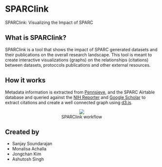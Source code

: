 # SPARClink
SPARClink: Visualizing the Impact of SPARC

## What is SPARClink?
SPARClink is a tool that shows the impact of SPARC generated datasets and their publications on the overall research landscape. This tool is meant to create interactive visualizations (graphs) on the relationships (citations) between datasets, protoccols publications and other external resources. 

## How it works
Metadata information is extracted from [Pennsieve](https://app.pennsieve.io/), and the SPARC Airtable database and queried against the [NIH Reporter](https://api.reporter.nih.gov/) and [Google Scholar](https://serpapi.com/google-scholar-api) to extract citations and create a well connected graph using [d3.js](https://d3js.org/). 

<p align="center">
  <img src="https://user-images.githubusercontent.com/21206996/125396344-41311280-e361-11eb-9a46-1d04adb4afe8.png" />
  <br/>
  <span> SPARClink workflow </span>
</p>

## Created by 
* Sanjay Soundarajan
* Monalisa Achalla
* Jongchan Kim
* Ashutosh Singh
